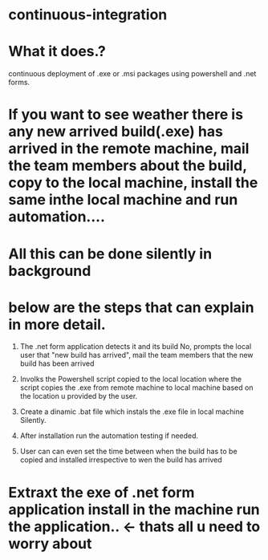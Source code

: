 # continuous-integration

# What it does.?
continuous deployment of .exe or .msi packages using powershell and .net forms.

# If you want to see weather there is any new arrived build(.exe) has arrived in the remote machine, mail the team members about the build, copy to the local machine, install the same inthe local machine and run automation.... 
# All this can be done silently in background

# below are the steps that can explain in more detail. 
1) The .net form application detects it and its build No, prompts the local user that "new build has arrived", mail the team members that the new build has been arrived

2) Involks the Powershell script copied to the local location where the script copies the .exe from remote machine to local machine based on the location u provided by the user.

3) Create a dinamic .bat file which instals the .exe file in local machine Silently.

4) After installation run the automation testing if needed.

5) User can can even set the time between when the build has to be copied and installed irrespective to wen the build has arrived

# Extraxt the exe of .net form application install in the machine run the application.. <- thats all u need to worry about


